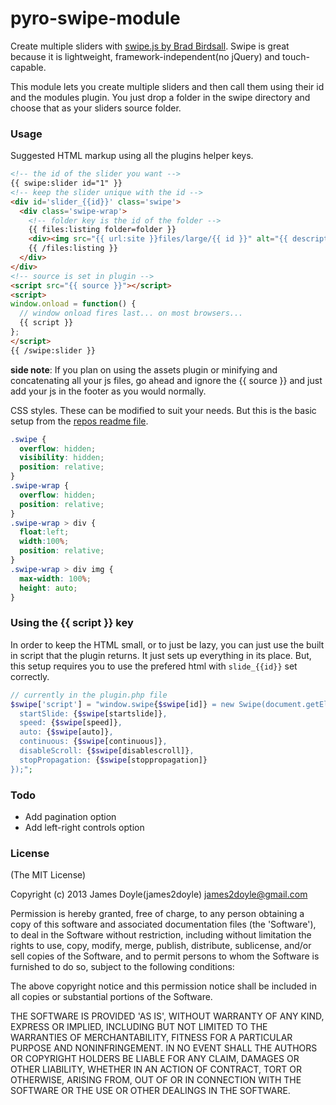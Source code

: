 pyro-swipe-module
=================

Create multiple sliders with [swipe.js by Brad Birdsall](https://github.com/bradbirdsall/Swipe). Swipe is great because it is lightweight, framework-independent(no jQuery) and touch-capable.

This module lets you create multiple sliders and then call them using their id and the modules plugin. You just drop a folder in the swipe directory and choose that as your sliders source folder.

### Usage

Suggested HTML markup using all the plugins helper keys.

```html
<!-- the id of the slider you want -->
{{ swipe:slider id="1" }}
<!-- keep the slider unique with the id -->
<div id='slider_{{id}}' class='swipe'>
  <div class='swipe-wrap'>
    <!-- folder key is the id of the folder -->
    {{ files:listing folder=folder }}
    <div><img src="{{ url:site }}files/large/{{ id }}" alt="{{ description }}"/></div>
    {{ /files:listing }}
  </div>
</div>
<!-- source is set in plugin -->
<script src="{{ source }}"></script>
<script>
window.onload = function() {
  // window onload fires last... on most browsers...
  {{ script }}
};
</script>
{{ /swipe:slider }}
```

**side note**: If you plan on using the assets plugin or minifying and concatenating all your js files, go ahead and ignore the {{ source }} and just add your js in the footer as you would normally.

CSS styles. These can be modified to suit your needs. But this is the basic setup from the [repos readme file](https://github.com/bradbirdsall/Swipe/blob/master/README.md).

```css
.swipe {
  overflow: hidden;
  visibility: hidden;
  position: relative;
}
.swipe-wrap {
  overflow: hidden;
  position: relative;
}
.swipe-wrap > div {
  float:left;
  width:100%;
  position: relative;
}
.swipe-wrap > div img {
  max-width: 100%;
  height: auto;
}
```

### Using the {{ script }} key

In order to keep the HTML small, or to just be lazy, you can just use the built in script that the plugin returns. It just sets up everything in its place. But, this setup requires you to use the prefered html with `slide_{{id}}` set correctly.

```php
// currently in the plugin.php file
$swipe['script'] = "window.swipe{$swipe[id]} = new Swipe(document.getElementById('slider_{$swipe[id]}'), {
  startSlide: {$swipe[startslide]},
  speed: {$swipe[speed]},
  auto: {$swipe[auto]},
  continuous: {$swipe[continuous]},
  disableScroll: {$swipe[disablescroll]},
  stopPropagation: {$swipe[stoppropagation]}
});";
```

### Todo

* Add pagination option
* Add left-right controls option

### License

(The MIT License)

Copyright (c) 2013 James Doyle(james2doyle) james2doyle@gmail.com

Permission is hereby granted, free of charge, to any person obtaining
a copy of this software and associated documentation files (the
'Software'), to deal in the Software without restriction, including
without limitation the rights to use, copy, modify, merge, publish,
distribute, sublicense, and/or sell copies of the Software, and to
permit persons to whom the Software is furnished to do so, subject to
the following conditions:

The above copyright notice and this permission notice shall be
included in all copies or substantial portions of the Software.

THE SOFTWARE IS PROVIDED 'AS IS', WITHOUT WARRANTY OF ANY KIND,
EXPRESS OR IMPLIED, INCLUDING BUT NOT LIMITED TO THE WARRANTIES OF
MERCHANTABILITY, FITNESS FOR A PARTICULAR PURPOSE AND NONINFRINGEMENT.
IN NO EVENT SHALL THE AUTHORS OR COPYRIGHT HOLDERS BE LIABLE FOR ANY
CLAIM, DAMAGES OR OTHER LIABILITY, WHETHER IN AN ACTION OF CONTRACT,
TORT OR OTHERWISE, ARISING FROM, OUT OF OR IN CONNECTION WITH THE
SOFTWARE OR THE USE OR OTHER DEALINGS IN THE SOFTWARE.